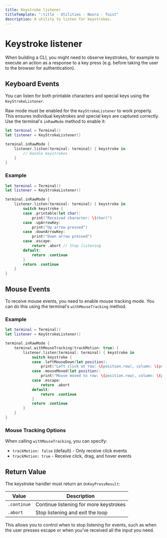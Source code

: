 ```yaml
---
title: Keystroke listener
titleTemplate: ":title · Utilities · Noora · Tuist"
description: A utility to listen for keystrokes.
---
```


# Keystroke listener

When building a CLI, you might need to observe keystrokes,
for example to execute an action as a response to a key press (e.g. before taking the user to the browser for authentication).

## Keyboard Events

You can listen for both printable characters and special keys using the `KeyStrokeListener`.

Raw mode must be enabled for the `KeyStrokeListener` to work properly. This ensures individual keystrokes and special keys are captured correctly. Use the terminal's `inRawMode` method to enable it:

```swift
let terminal = Terminal()
let listener = KeyStrokeListener()

terminal.inRawMode {
    listener.listen(terminal: terminal) { keystroke in
        // Handle keystrokes
    }
}
```

### Example

```swift
let terminal = Terminal()
let listener = KeyStrokeListener()

terminal.inRawMode {
    listener.listen(terminal: terminal) { keystroke in
        switch keystroke {
        case .printable(let char):
            print("Received character: \(char)")
        case .upArrowKey:
            print("Up arrow pressed")
        case .downArrowKey:
            print("Down arrow pressed")
        case .escape:
            return .abort // Stop listening
        default:
            return .continue
        }
        return .continue
    }
}
```

## Mouse Events

To receive mouse events, you need to enable mouse tracking mode. You can do this using the terminal's `withMouseTracking` method.

### Example

```swift
let terminal = Terminal()
let listener = KeyStrokeListener()

terminal.inRawMode {
    terminal.withMouseTracking(trackMotion: true) {
        listener.listen(terminal: terminal) { keystroke in
            switch keystroke {
            case .leftMouseDown(let position):
                print("Left click at row: \(position.row), column: \(position.column)")
            case .mouseMoved(let position):
                print("Mouse moved to row: \(position.row), column: \(position.column)")
            case .escape:
                return .abort
            default:
                return .continue
            }
            return .continue
        }
    }
}
```

### Mouse Tracking Options

When calling `withMouseTracking`, you can specify:

- `trackMotion: false` (default) - Only receive click events
- `trackMotion: true` - Receive click, drag, and hover events

## Return Value

The keystroke handler must return an `OnKeyPressResult`:

| Value | Description |
| --- | --- |
| `.continue` | Continue listening for more keystrokes |
| `.abort` | Stop listening and exit the loop |

This allows you to control when to stop listening for events, such as when the user presses escape or when you've received all the input you need.
